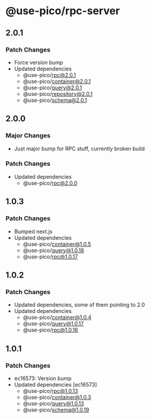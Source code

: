 # @use-pico/rpc-server

## 2.0.1

### Patch Changes

- Force version bump
- Updated dependencies
    - @use-pico/rpc@2.0.1
    - @use-pico/container@2.0.1
    - @use-pico/query@2.0.1
    - @use-pico/repository@2.0.1
    - @use-pico/schema@2.0.1

## 2.0.0

### Major Changes

- Just major bump for RPC stuff, currently broken build

### Patch Changes

- Updated dependencies
    - @use-pico/rpc@2.0.0

## 1.0.3

### Patch Changes

- Bumped next.js
- Updated dependencies
    - @use-pico/container@1.0.5
    - @use-pico/query@1.0.18
    - @use-pico/rpc@1.0.17

## 1.0.2

### Patch Changes

- Updated dependencies, some of them pointing to 2.0
- Updated dependencies
    - @use-pico/container@1.0.4
    - @use-pico/query@1.0.17
    - @use-pico/rpc@1.0.16

## 1.0.1

### Patch Changes

- ec16573: Version bump
- Updated dependencies [ec16573]
    - @use-pico/rpc@1.0.13
    - @use-pico/container@1.0.3
    - @use-pico/query@1.0.13
    - @use-pico/schema@1.0.19
